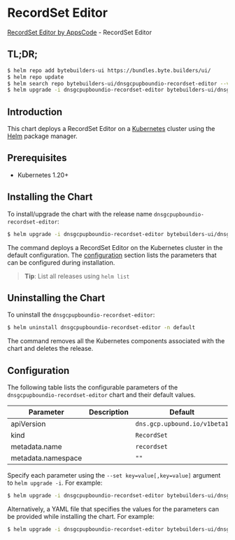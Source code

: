 # RecordSet Editor

[RecordSet Editor by AppsCode](https://byte.builders) - RecordSet Editor

## TL;DR;

```bash
$ helm repo add bytebuilders-ui https://bundles.byte.builders/ui/
$ helm repo update
$ helm search repo bytebuilders-ui/dnsgcpupboundio-recordset-editor --version=v0.4.18
$ helm upgrade -i dnsgcpupboundio-recordset-editor bytebuilders-ui/dnsgcpupboundio-recordset-editor -n default --create-namespace --version=v0.4.18
```

## Introduction

This chart deploys a RecordSet Editor on a [Kubernetes](http://kubernetes.io) cluster using the [Helm](https://helm.sh) package manager.

## Prerequisites

- Kubernetes 1.20+

## Installing the Chart

To install/upgrade the chart with the release name `dnsgcpupboundio-recordset-editor`:

```bash
$ helm upgrade -i dnsgcpupboundio-recordset-editor bytebuilders-ui/dnsgcpupboundio-recordset-editor -n default --create-namespace --version=v0.4.18
```

The command deploys a RecordSet Editor on the Kubernetes cluster in the default configuration. The [configuration](#configuration) section lists the parameters that can be configured during installation.

> **Tip**: List all releases using `helm list`

## Uninstalling the Chart

To uninstall the `dnsgcpupboundio-recordset-editor`:

```bash
$ helm uninstall dnsgcpupboundio-recordset-editor -n default
```

The command removes all the Kubernetes components associated with the chart and deletes the release.

## Configuration

The following table lists the configurable parameters of the `dnsgcpupboundio-recordset-editor` chart and their default values.

|     Parameter      | Description |                 Default                 |
|--------------------|-------------|-----------------------------------------|
| apiVersion         |             | <code>dns.gcp.upbound.io/v1beta1</code> |
| kind               |             | <code>RecordSet</code>                  |
| metadata.name      |             | <code>recordset</code>                  |
| metadata.namespace |             | <code>""</code>                         |


Specify each parameter using the `--set key=value[,key=value]` argument to `helm upgrade -i`. For example:

```bash
$ helm upgrade -i dnsgcpupboundio-recordset-editor bytebuilders-ui/dnsgcpupboundio-recordset-editor -n default --create-namespace --version=v0.4.18 --set apiVersion=dns.gcp.upbound.io/v1beta1
```

Alternatively, a YAML file that specifies the values for the parameters can be provided while
installing the chart. For example:

```bash
$ helm upgrade -i dnsgcpupboundio-recordset-editor bytebuilders-ui/dnsgcpupboundio-recordset-editor -n default --create-namespace --version=v0.4.18 --values values.yaml
```
